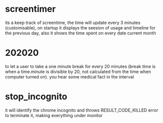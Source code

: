 # screentimer 
its a keep track of screentime, the time will update every 3 minutes (customisable), on startup it displays the seesion of usage and timeline for the previous day, also it shows the time spent on every date current month
# 202020
to let a user to take a one minute break for every 20 minutes (break time is when a time.minute is divisible by 20, not calculated from the time when computer turned on). you hear some medical fact in the interval
# stop_incognito 
it will identify the chrome incognito and throws RESULT_CODE_KILLED error to terminate it, making everything under monitor
